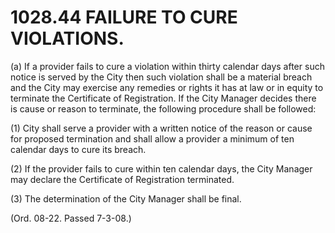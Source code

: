 1028.44 FAILURE TO CURE VIOLATIONS.
===================================

​(a) If a provider fails to cure a violation within thirty calendar days
after such notice is served by the City then such violation shall be a
material breach and the City may exercise any remedies or rights it has
at law or in equity to terminate the Certificate of Registration. If the
City Manager decides there is cause or reason to terminate, the
following procedure shall be followed:

​(1) City shall serve a provider with a written notice of the reason or
cause for proposed termination and shall allow a provider a minimum of
ten calendar days to cure its breach.

​(2) If the provider fails to cure within ten calendar days, the City
Manager may declare the Certificate of Registration terminated.

​(3) The determination of the City Manager shall be final.

(Ord. 08-22. Passed 7-3-08.)
